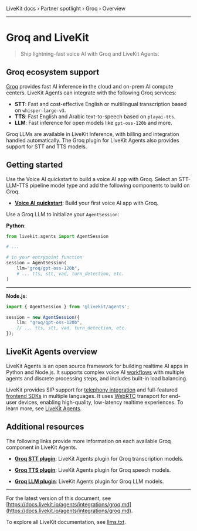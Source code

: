 LiveKit docs › Partner spotlight › Groq › Overview

---

# Groq and LiveKit

> Ship lightning-fast voice AI with Groq and LiveKit Agents.

## Groq ecosystem support

[Groq](https://groq.com/) provides fast AI inference in the cloud and on-prem AI compute centers. LiveKit Agents can integrate with the following Groq services:

- **STT**: Fast and cost-effective English or multilingual transcription based on `whisper-large-v3`.
- **TTS**: Fast English and Arabic text-to-speech based on `playai-tts`.
- **LLM**: Fast inference for open models like `gpt-oss-120b` and more.

Groq LLMs are available in LiveKit Inference, with billing and integration handled automatically. The Groq plugin for LiveKit Agents also provides support for STT and TTS models.

## Getting started

Use the Voice AI quickstart to build a voice AI app with Groq. Select an STT-LLM-TTS pipeline model type and add the following components to build on Groq.

- **[Voice AI quickstart](https://docs.livekit.io/agents/start/voice-ai.md)**: Build your first voice AI app with Groq.

Use a Groq LLM to initialize your `AgentSession`:

**Python**:

```python
from livekit.agents import AgentSession

# ...

# in your entrypoint function
session = AgentSession(
    llm="groq/gpt-oss-120b",
    # ... tts, stt, vad, turn_detection, etc.
)

```

---

**Node.js**:

```typescript
import { AgentSession } from '@livekit/agents';

session = new AgentSession({
    llm: "groq/gpt-oss-120b",
    // ... tts, stt, vad, turn_detection, etc.
});

```

## LiveKit Agents overview

LiveKit Agents is an open source framework for building realtime AI apps in Python and Node.js. It supports complex voice AI [workflows](https://docs.livekit.io/agents/build/workflows.md) with multiple agents and discrete processing steps, and includes built-in load balancing.

LiveKit provides SIP support for [telephony integration](https://docs.livekit.io/agents/start/telephony.md) and full-featured [frontend SDKs](https://docs.livekit.io/agents/start/frontend.md) in multiple languages. It uses [WebRTC](https://docs.livekit.io/home/get-started/intro-to-livekit.md#what-is-webrtc) transport for end-user devices, enabling high-quality, low-latency realtime experiences. To learn more, see [LiveKit Agents](https://docs.livekit.io/agents.md).

## Additional resources

The following links provide more information on each available Groq component in LiveKit Agents.

- **[Groq STT plugin](https://docs.livekit.io/agents/models/stt/plugins/groq.md)**: LiveKit Agents plugin for Groq transcription models.

- **[Groq TTS plugin](https://docs.livekit.io/agents/models/tts/plugins/groq.md)**: LiveKit Agents plugin for Groq speech models.

- **[Groq LLM plugin](https://docs.livekit.io/agents/models/llm/plugins/groq.md)**: LiveKit Agents plugin for Groq LLM models.

---


For the latest version of this document, see [https://docs.livekit.io/agents/integrations/groq.md](https://docs.livekit.io/agents/integrations/groq.md).

To explore all LiveKit documentation, see [llms.txt](https://docs.livekit.io/llms.txt).